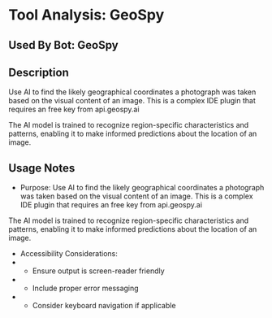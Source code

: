 # Tool Analysis: GeoSpy

## Used By Bot: GeoSpy

## Description
Use AI to find the likely geographical coordinates a photograph was taken based on the visual content of an image. This is a complex IDE plugin that requires an free key from api.geospy.ai

The AI model is trained to recognize region-specific characteristics and patterns, enabling it to make informed predictions about the location of an image.


## Usage Notes
- Purpose: Use AI to find the likely geographical coordinates a photograph was taken based on the visual content of an image. This is a complex IDE plugin that requires an free key from api.geospy.ai

The AI model is trained to recognize region-specific characteristics and patterns, enabling it to make informed predictions about the location of an image.
- Accessibility Considerations:
- - Ensure output is screen-reader friendly
- - Include proper error messaging
- - Consider keyboard navigation if applicable

